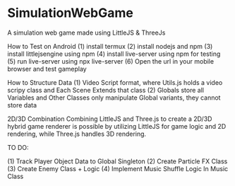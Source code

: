 # SimulationWebGame
A simulation web game made using LittleJS & ThreeJs


How to Test on Android
(1) install termux
(2) install nodejs and npm
(3) install littlejsengine using npm
(4) install live-server using npm for testing
(5) run live-server using npx live-server
(6) Open the url in your mobile browser and test gameplay


How to Structure Data
(1) Video Script format, where Utils.js holds a video scripy class and Each Scene Extends that class
(2) Globals store all Variables and Other Classes only manipulate Global variants, they cannot store data
 

2D/3D Combination
Combining LittleJS and Three.js to create a 2D/3D hybrid game renderer is possible by utilizing LittleJS for game logic and 2D rendering, while Three.js handles 3D rendering.

TO DO:

(1) Track Player Object Data to Global Singleton
(2) Create Particle FX Class
(3) Create Enemy Class + Logic
(4) Implement Music Shuffle Logic In Music Class